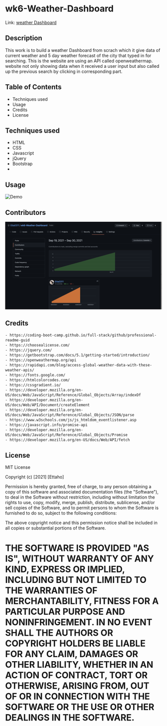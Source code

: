 # wk6-Weather-Dashboard
Link: [weather Dashboard](https://etta0311.github.io/Weather-Dashboard/)

## Description

This work is to build a weather Dashboard from scrach which it give data of current weather and 5 day weather forecast of the city that typed in for searching.
This is the website are using an API called openweathermap.
website not only showing data when it received a user input but also called up the previous search by clicking in corresponding part.

## Table of Contents

   - Techniques used
   - Usage
   - Credits
   - License

## Techniques used

   - HTML
   - CSS
   - Javascript
   - jQuery 
   - Bootstrap
   - 


## Usage
![Demo](./RMimages/WeatherDashboard.gif)

## Contributors

![contribution](./RMimages/contributors.png)

## Credits
    - https://coding-boot-camp.github.io/full-stack/github/professional-readme-guid
    - https://choosealicense.com/
    - https://jquery.com/
    - https://getbootstrap.com/docs/5.1/getting-started/introduction/
    - https://openweathermap.org/api
    - https://rapidapi.com/blog/access-global-weather-data-with-these-weather-apis/
    - https://fonts.google.com/
    - https://htmlcolorcodes.com/
    - https://cssgradient.io/
    - https://developer.mozilla.org/en-US/docs/Web/JavaScript/Reference/Global_Objects/Array/indexOf
    - https://developer.mozilla.org/en-US/docs/Web/API/Document/createElement
    - https://developer.mozilla.org/en-US/docs/Web/JavaScript/Reference/Global_Objects/JSON/parse
    - https://www.w3schools.com/js/js_htmldom_eventlistener.asp
    - https://javascript.info/promise-api
    - https://developer.mozilla.org/en-US/docs/Web/JavaScript/Reference/Global_Objects/Promise
    - https://developer.mozilla.org/en-US/docs/Web/API/fetch
    
## License
MIT License

Copyright (c) [2021] [Ettaho]

Permission is hereby granted, free of charge, to any person obtaining a copy
of this software and associated documentation files (the "Software"), to deal
in the Software without restriction, including without limitation the rights
to use, copy, modify, merge, publish, distribute, sublicense, and/or sell
copies of the Software, and to permit persons to whom the Software is
furnished to do so, subject to the following conditions:

The above copyright notice and this permission notice shall be included in all
copies or substantial portions of the Software.

THE SOFTWARE IS PROVIDED "AS IS", WITHOUT WARRANTY OF ANY KIND, EXPRESS OR
IMPLIED, INCLUDING BUT NOT LIMITED TO THE WARRANTIES OF MERCHANTABILITY,
FITNESS FOR A PARTICULAR PURPOSE AND NONINFRINGEMENT. IN NO EVENT SHALL THE
AUTHORS OR COPYRIGHT HOLDERS BE LIABLE FOR ANY CLAIM, DAMAGES OR OTHER
LIABILITY, WHETHER IN AN ACTION OF CONTRACT, TORT OR OTHERWISE, ARISING FROM,
OUT OF OR IN CONNECTION WITH THE SOFTWARE OR THE USE OR OTHER DEALINGS IN THE
SOFTWARE.
=======
